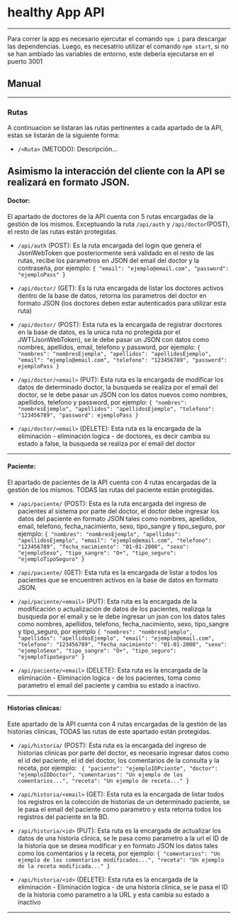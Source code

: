 # healthy App API
---
Para correr la app es necesario ejercutar el comando ```npm i``` para descargar las dependencias.
Luego, es necesatrio utilizar el comando ```npm start```, si no se han ambiado las variables de entorno, este
deberia ejecutarse en el puerto 3001
## Manual
---
### Rutas
A continuacion se listaran las rutas pertinentes a cada apartado de la API, estas se listarán de la siguiente forma: 
- ``` /<Ruta> ``` (METODO): Descripción...

Asimismo la interacción del cliente con la API se realizará en formato JSON.
---
#### Doctor:

El apartado de doctores de la API cuenta con 5 rutas encargadas de la gestión de los mismos. Exceptuando la ruta ``` /api/auth ``` y ``` /api/doctor ```(POST), el resto de las rutas están protegidas.

- ``` /api/auth ``` (POST):
  Es la ruta encargada del login que genera el JsonWebToken que posteriormente será validado en el resto de las rutas, recibe los parametros en JSON del email del doctor y la contraseña, por ejemplo: ``` {
    "email": "ejemplo@email.com",
    "password": "ejemploPass"
  } ```
  
- ``` /api/doctor/ ``` (GET):
  Es la ruta encargada de listar los doctores activos dentro de la base de datos, retorna los parametros del doctor en formato JSON (los doctores deben estar autenticados para utilizar esta ruta)
  
- ``` /api/doctor/ ``` (POST):
  Esta ruta es la encargada de registrar docrtores en la base de datos, es la unica ruta no protegida por el JWT(JsonWebToken), se le debe pasar un JSON con datos como nombres, apellidos, email, telefono y password, por ejemplo: ``` { 
  "nombres": "nombresEjemplo",
  "apellidos": "apellidosEjemplo",
  "email": "ejemplo@email.com",
  "telefono": "123456789",
  "password": ejemploPass
  } ```
  
- ``` /api/doctor/<email> ``` (PUT):
  Esta ruta es la encargada de modificar los datos de determinado doctor, la busqueda se realiza por el email del doctor, se le debe pasar un JSON con los datos nuevos como nombres, apellidos, telefono y password, por ejemplo: ``` {
  "nombres": "nombresEjemplo",
  "apellidos": "apellidosEjemplo",
  "telefono": "123456789",
  "password": ejemploPass
  } ```
  
- ``` /api/doctor/<email> ``` (DELETE):
  Esta ruta es la encargada de la eliminación - eliminación logica - de doctores, es decir cambia su estado a false, la busqueda se realiza por el email del doctor
  
---

#### Paciente:
El apartado de pacientes de la API cuenta con 4 rutas encargadas de la gestión de los mismos. TODAS las rutas del paciente están protegidas.

- ``` /api/paciente/ ``` (POST):
  Esta es la ruta encargada del ingreso de pacientes al sistema por parte del doctor, el doctor debe ingresar los datos del paciente en formato JSON tales como nombres, apellidos, email, telefono, fecha_nacimiento, sexo, tipo_sangre y tipo_seguro, por ejemplo: ``` {
  "nombres": "nombresEjemplo",
  "apellidos": "apellidosEjemplo",
  "email": "ejemplo@email.com",
  "telefono": "123456789",
  "fecha_nacimiento": "01-01-2000",
  "sexo": "ejemploSexo",
  "tipo_sangre": "O+",
  "tipo_seguro": "ejemploTipoSeguro"
  } ```
  
 - ``` /api/paciente/ ``` (GET):
  Esta ruta es la encargada de listar a todos los pacientes que se encuentren activos en la base de datos en formato JSON.
  
- ``` /api/paciente/<email> ``` (PUT):
  Esta ruta es la encargada de la modificación o actualización de datos de los pacientes, realizqa la busqueda por el email y se le debe ingresar un json con los datos tales como nombres, apellidos, telefono, fecha_nacimiento, sexo, tipo_sangre y tipo_seguro, por ejemplo ``` {
  "nombres": "nombresEjemplo",
  "apellidos": "apellidosEjemplo",
  "email": "ejemplo@email.com",
  "telefono": "123456789",
  "fecha_nacimiento": "01-01-2000",
  "sexo": "ejemploSexo",
  "tipo_sangre": "O+",
  "tipo_seguro": "ejemploTipoSeguro"
  } ```
  
- ``` /api/paciente/<email> ``` (DELETE):
  Esta ruta es la encargada de la eliminación - Eliminación logica - de los pacientes, toma como parametro el email del paciente y cambia su estado a inactivo.
  
---

#### Historias clinicas: 
Este apartado de la API cuenta con 4 rutas encargadas de la gestión de las historias clinicas, TODAS las rutas de este apartado están protegidas.

- ``` /api/historia/ ``` (POST):
  Esta ruta es la encargada del ingreso de historias clinicas por parte del doctor, es necesario ingresar datos como el id del paciente, el id del doctor, los comentarios de la consulta y la receta, por ejemplo: ``` {
    "paciente": "ejemploIDPciente",
    "doctor": "ejemploIDDoctor",
    "comentarios": "Un ejemplo de los comentarios...",
    "receta": "Un ejemplo de receta..."
  }```
  
- ``` /api/historia/<email> ``` (GET):
  Esta ruta es la encargada de listar todos los registros en la colección de historias de un determinado paciente, se le pasa el email del paciente como parametro y esta retorna todos los registros del paciente en la BD.
  
- ``` /api/historia/<id> ``` (PUT):
  Esta ruta es la encargada de actualizar los datos de una historia clinica, se le pasa como parametro a la url el ID de la historia que se desea modificar y en formato JSON los datos tales como los comentarios y la receta, por ejemplo: ``` {
  "comentarios": "Un ejemplo de los comentarios modificados...",
  "receta": "Un ejemplo de la receta modificada..."
  } ```
  
- ``` /api/historia/<id> ``` (DELETE):
  Esta ruta es la encargada de la eliminación - Eliminación logica - de una historia clinica, se le pasa el ID de la historia como parametro a la URL y esta cambia su estado a inactivo
  
---

  
  

